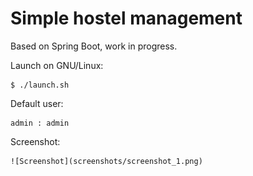 # Simple hostel management

Based on Spring Boot, work in progress. 

Launch on GNU/Linux:

    $ ./launch.sh
    
Default user:

    admin : admin
    
Screenshot:

    ![Screenshot](screenshots/screenshot_1.png)